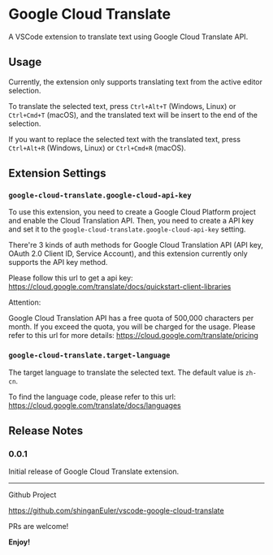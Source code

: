 # Google Cloud Translate

A VSCode extension to translate text using Google Cloud Translate API.

## Usage

Currently, the extension only supports translating text from the active editor selection. 

To translate the selected text, press `Ctrl+Alt+T` (Windows, Linux) or `Ctrl+Cmd+T` (macOS), and the translated text will be insert to the end of the selection. 

If you want to replace the selected text with the translated text, press `Ctrl+Alt+R` (Windows, Linux) or `Ctrl+Cmd+R` (macOS).

## Extension Settings

### `google-cloud-translate.google-cloud-api-key`

To use this extension, you need to create a Google Cloud Platform project and enable the Cloud Translation API. Then, you need to create a API key and set it to the `google-cloud-translate.google-cloud-api-key` setting.

There're 3 kinds of auth methods for Google Cloud Translation API (API key, OAuth 2.0 Client ID, Service Account), and this extension currently only supports the API key method. 

Please follow this url to get a api key: https://cloud.google.com/translate/docs/quickstart-client-libraries

Attention:

Google Cloud Translation API has a free quota of 500,000 characters per month. If you exceed the quota, you will be charged for the usage. Please refer to this url for more details: https://cloud.google.com/translate/pricing

### `google-cloud-translate.target-language`

The target language to translate the selected text. The default value is `zh-cn`.

To find the language code, please refer to this url: https://cloud.google.com/translate/docs/languages

## Release Notes

### 0.0.1

Initial release of Google Cloud Translate extension.

---

Github Project

https://github.com/shinganEuler/vscode-google-cloud-translate

PRs are welcome!

**Enjoy!**
